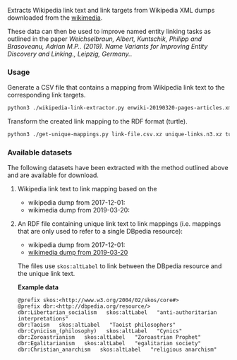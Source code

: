 Extracts Wikipedia link text and link targets from Wikipedia XML dumps downloaded from the [wikimedia](https://meta.wikimedia.org/wiki/Data_dumps).

These data can then be used to improve named entity linking tasks as outlined in the paper *Weichselbraun, Albert, Kuntschik, Philipp and Brasoveanu, Adrian M.P.. (2019). Name Variants for Improving Entity Discovery and Linking., Leipzig, Germany.*.

### Usage

Generate a CSV file that contains a mapping from Wikipedia link text to the corresponding link targets.
```bash
python3 ./wikipedia-link-extractor.py enwiki-20190320-pages-articles.xml.bz2 link-file.csv.xz
```

Transform the created link mapping to the RDF format (turtle).
```bash
python3 ./get-unique-mappings.py link-file.csv.xz unique-links.n3.xz turtle
```

### Available datasets

The following datasets have been extracted with the method outlined above and are available for download.

 1. Wikipedia link text to link mapping based on the 
    - wikipedia dump from 2017-12-01: 
    - wikimedia dump from 2019-03-20: 
 2. An RDF file containing unique link text to link mappings (i.e. mappings that are only used to refer to a single DBpedia resource):
    - wikipedia dump from 2017-12-01:
    - [wikimedia dump from 2019-03-20](https://github.com/AlbertWeichselbraun/wikipedia-link-extractor/blob/master/name-variance-datasets/enwiki-20190320/unqiue-wikipedia-links-20190320.n3.xz)
    
    The files use `skos:altLabel` to link between the DBpedia resource and the unique link text.

    **Example data**
    ```turtle
    @prefix skos:<http://www.w3.org/2004/02/skos/core#>
    @prefix dbr:<http://dbpedia.org/resource/>
    dbr:Libertarian_socialism   skos:altLabel   "anti-authoritarian interpretations"
    dbr:Taoism   skos:altLabel   "Taoist philosophers"
    dbr:Cynicism_(philosophy)   skos:altLabel   "Cynics"
    dbr:Zoroastrianism   skos:altLabel   "Zoroastrian Prophet"
    dbr:Egalitarianism   skos:altLabel   "egalitarian society"
    dbr:Christian_anarchism   skos:altLabel   "religious anarchism"
    ```
